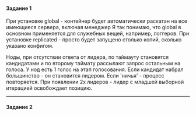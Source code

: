 <h4> Задание 1 </h4>

При установке global - контейнер будет автоматически раскатан на все имеющиеся сервера, включая менеджер 
Я так понимаю, что global в основном применяется для служебных вещей, например, логгеров.
При установке replicated - просто будет запущено столько копий, сколько указано конфигом. 
<br>

Ноды, при отсутствии ответа от лидера, по таймауту становятся кандидатами и по второму таймату рассылают запрос остальным на голоса. У нод есть 1 голос на этап голосования. Если кандидат набрал большинство - он становится лидером. 
Если 'ничья' - процесс повторяется. 
При появлении 2х лидеров - лидер с младшей выборной итерацией освобождает позицию. 
<br>


<hr>
<h4> Задание 2 </h4>